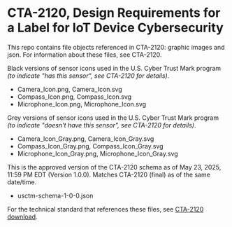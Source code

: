 # CTA-2120, Design Requirements for a Label for IoT Device Cybersecurity

This repo contains file objects referenced in CTA-2120: graphic images and json. For information about these files, see CTA-2120. 

Black versions of sensor icons used in the U.S. Cyber Trust Mark program _(to indicate "has this sensor", see CTA-2120 for details)_.
  * Camera_Icon.png, Camera_Icon.svg   
  * Compass_Icon.png, Compass_Icon.svg   
  * Microphone_Icon.png, Microphone_Icon.svg   

Grey versions of sensor icons used in the U.S. Cyber Trust Mark program _(to indicate "doesn't have this sensor", see CTA-2120 for details)_.
  * Camera_Icon_Gray.png, Camera_Icon_Gray.svg  
  * Compass_Icon_Gray.png, Compass_Icon_Gray.svg  
  * Microphone_Icon_Gray.png, Microphone_Icon_Gray.svg  

This is the approved version of the CTA-2120 schema as of May 23, 2025, 11:59 PM EDT (Version 1.0.0). Matches CTA-2120 (final) as of the same date/time.
  * usctm-schema-1-0-0.json

For the technical standard that references these files, see [CTA-2120 download](https://www.cta.tech/standards/cta-2120/). 
